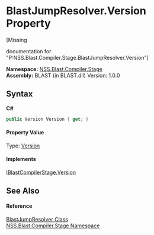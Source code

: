 # BlastJumpResolver.Version Property 
 

\[Missing <summary> documentation for "P:NSS.Blast.Compiler.Stage.BlastJumpResolver.Version"\]

**Namespace:**&nbsp;<a href="N_NSS_Blast_Compiler_Stage">NSS.Blast.Compiler.Stage</a><br />**Assembly:**&nbsp;BLAST (in BLAST.dll) Version: 1.0.0

## Syntax

**C#**<br />
``` C#
public Version Version { get; }
```


#### Property Value
Type: <a href="https://docs.microsoft.com/dotnet/api/system.version" target="_blank" rel="noopener noreferrer">Version</a>

#### Implements
<a href="P_NSS_Blast_IBlastCompilerStage_Version">IBlastCompilerStage.Version</a><br />

## See Also


#### Reference
<a href="T_NSS_Blast_Compiler_Stage_BlastJumpResolver">BlastJumpResolver Class</a><br /><a href="N_NSS_Blast_Compiler_Stage">NSS.Blast.Compiler.Stage Namespace</a><br />